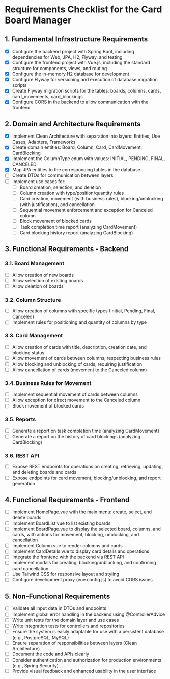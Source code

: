 # Requirements Checklist for the Card Board Manager

## 1. Fundamental Infrastructure Requirements
- [x] Configure the backend project with Spring Boot, including dependencies for Web, JPA, H2, Flyway, and testing
- [x] Configure the frontend project with Vue.js, including the standard structure for components, views, and routing
- [x] Configure the in-memory H2 database for development
- [x] Configure Flyway for versioning and execution of database migration scripts
- [x] Create Flyway migration scripts for the tables: boards, columns, cards, card_movements, card_blockings
- [x] Configure CORS in the backend to allow communication with the frontend

## 2. Domain and Architecture Requirements
- [x] Implement Clean Architecture with separation into layers: Entities, Use Cases, Adapters, Frameworks
- [x] Create domain entities: Board, Column, Card, CardMovement, CardBlocking
- [x] Implement the ColumnType enum with values: INITIAL, PENDING, FINAL, CANCELED
- [x] Map JPA entities to the corresponding tables in the database
- [ ] Create DTOs for communication between layers
- [ ] Implement use cases for:
    - [ ] Board creation, selection, and deletion
    - [ ] Column creation with type/position/quantity rules
    - [ ] Card creation, movement (with business rules), blocking/unblocking (with justification), and cancellation
    - [ ] Sequential movement enforcement and exception for Canceled column
    - [ ] Block movement of blocked cards
    - [ ] Task completion time report (analyzing CardMovement)
    - [ ] Card blocking history report (analyzing CardBlocking)

## 3. Functional Requirements - Backend
### 3.1. Board Management
- [ ] Allow creation of new boards
- [ ] Allow selection of existing boards
- [ ] Allow deletion of boards

### 3.2. Column Structure
- [ ] Allow creation of columns with specific types (Initial, Pending, Final, Canceled)
- [ ] Implement rules for positioning and quantity of columns by type

### 3.3. Card Management
- [ ] Allow creation of cards with title, description, creation date, and blocking status
- [ ] Allow movement of cards between columns, respecting business rules
- [ ] Allow blocking and unblocking of cards, requiring justification
- [ ] Allow cancellation of cards (movement to the Canceled column)

### 3.4. Business Rules for Movement
- [ ] Implement sequential movement of cards between columns
- [ ] Allow exception for direct movement to the Canceled column
- [ ] Block movement of blocked cards

### 3.5. Reports
- [ ] Generate a report on task completion time (analyzing CardMovement)
- [ ] Generate a report on the history of card blockings (analyzing CardBlocking)

### 3.6. REST API
- [ ] Expose REST endpoints for operations on creating, retrieving, updating, and deleting boards and cards
- [ ] Expose endpoints for card movement, blocking/unblocking, and report generation

## 4. Functional Requirements - Frontend
- [ ] Implement HomePage.vue with the main menu: create, select, and delete boards
- [ ] Implement BoardList.vue to list existing boards
- [ ] Implement BoardPage.vue to display the selected board, columns, and cards, with actions for movement, blocking, unblocking, and cancellation
- [ ] Implement Column.vue to render columns and cards
- [ ] Implement CardDetails.vue to display card details and operations
- [ ] Integrate the frontend with the backend via REST API
- [ ] Implement modals for creating, blocking/unblocking, and confirming card cancellation
- [ ] Use Tailwind CSS for responsive layout and styling
- [ ] Configure development proxy (vue.config.js) to avoid CORS issues

## 5. Non-Functional Requirements
- [ ] Validate all input data in DTOs and endpoints
- [ ] Implement global error handling in the backend using @ControllerAdvice
- [ ] Write unit tests for the domain layer and use cases
- [ ] Write integration tests for controllers and repositories
- [ ] Ensure the system is easily adaptable for use with a persistent database (e.g., PostgreSQL, MySQL)
- [ ] Ensure separation of responsibilities between layers (Clean Architecture)
- [ ] Document the code and APIs clearly
- [ ] Consider authentication and authorization for production environments (e.g., Spring Security)
- [ ] Provide visual feedback and enhanced usability in the user interface
